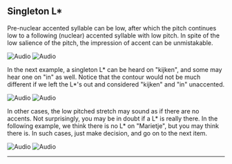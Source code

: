 Singleton L\*
-------------

Pre-nuclear accented syllable can be low, after which the pitch continues low to a following (nuclear) accented syllable with low pitch. In spite of the low salience of the pitch, the impression of accent can be unmistakable.

![Audio](audio.gif) ![Audio](./audio/gif/261.gif)

In the next example, a singleton L\* can be heard on "kijken", and some may hear one on "in" as well. Notice that the contour would not be much different if we left the L\*'s out and considered "kijken" and "in" unaccented.

![Audio](audio.gif) ![Audio](./audio/gif/004.gif)

In other cases, the low pitched stretch may sound as if there are no accents. Not surprisingly, you may be in doubt if a L\* is really there. In the following example, we think there is no L\* on "Marietje", but you may think there is. In such cases, just make decision, and go on to the next item.

![Audio](audio.gif) ![Audio](./audio/gif/025.gif)

* * *

<div class="exercise" data-exercise-id="exercise5/5C/exercise5c.json"></div>
